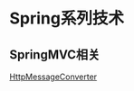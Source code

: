 # Spring系列技术

## SpringMVC相关

[HttpMessageConverter](https://github.com/shanyao19940801/BookeNote/blob/master/spring/springmvc/file/HttpMessageConverter.md)